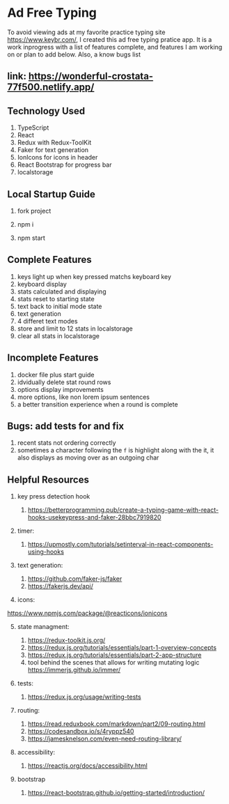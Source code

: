 # Ad Free Typing

To avoid viewing ads at my favorite practice typing site https://www.keybr.com/, I created this ad free typing pratice app. It is a work inprogress with a list of features complete, and features I am working on or plan to add below. Also, a know bugs list

## link: https://wonderful-crostata-77f500.netlify.app/

## Technology Used

1. TypeScript
2. React
3. Redux with Redux-ToolKit
4. Faker for text generation
5. IonIcons for icons in header
6. React Bootstrap for progress bar
7. localstorage

## Local Startup Guide

1. fork project

2. npm i

3. npm start

## Complete Features

1. keys light up when key pressed matchs keyboard key
2. keyboard display
3. stats calculated and displaying
4. stats reset to starting state
5. text back to initial mode state
6. text generation
7. 4 differet text modes
8. store and limit to 12 stats in localstorage
9. clear all stats in localstorage

## Incomplete Features

1. docker file plus start guide
2. idvidually delete stat round rows
3. options display improvements
4. more options, like non lorem ipsum sentences
5. a better transition experience when a round is complete

## Bugs: add tests for and fix

1. recent stats not ordering correctly
2. sometimes a character following the `f` is highlight along with the it, it also displays as moving over as an outgoing char

## Helpful Resources

1. key press detection hook

    1. https://betterprogramming.pub/create-a-typing-game-with-react-hooks-usekeypress-and-faker-28bbc7919820

2. timer:

    1. https://upmostly.com/tutorials/setinterval-in-react-components-using-hooks

3. text generation:

    1. https://github.com/faker-js/faker
    2. https://fakerjs.dev/api/

4. icons:

https://www.npmjs.com/package/@reacticons/ionicons

5. state managment:

    1. https://redux-toolkit.js.org/
    2. https://redux.js.org/tutorials/essentials/part-1-overview-concepts
    3. https://redux.js.org/tutorials/essentials/part-2-app-structure
    4. tool behind the scenes that allows for writing mutating logic https://immerjs.github.io/immer/

6. tests:

    1. https://redux.js.org/usage/writing-tests

7. routing:

    1. https://read.reduxbook.com/markdown/part2/09-routing.html
    2. https://codesandbox.io/s/4ryppz540
    3. https://jamesknelson.com/even-need-routing-library/

8. accessibility:

    1. https://reactjs.org/docs/accessibility.html

9. bootstrap
    1. https://react-bootstrap.github.io/getting-started/introduction/
